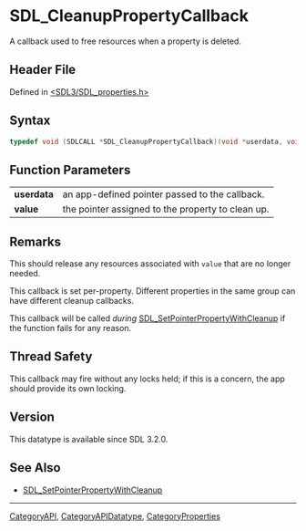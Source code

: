 # SDL_CleanupPropertyCallback

A callback used to free resources when a property is deleted.

## Header File

Defined in [<SDL3/SDL_properties.h>](https://github.com/libsdl-org/SDL/blob/main/include/SDL3/SDL_properties.h)

## Syntax

```c
typedef void (SDLCALL *SDL_CleanupPropertyCallback)(void *userdata, void *value);
```

## Function Parameters

|              |                                                   |
| ------------ | ------------------------------------------------- |
| **userdata** | an app-defined pointer passed to the callback.    |
| **value**    | the pointer assigned to the property to clean up. |

## Remarks

This should release any resources associated with `value` that are no
longer needed.

This callback is set per-property. Different properties in the same group
can have different cleanup callbacks.

This callback will be called _during_
[SDL_SetPointerPropertyWithCleanup](SDL_SetPointerPropertyWithCleanup) if
the function fails for any reason.

## Thread Safety

This callback may fire without any locks held; if this is a concern, the
app should provide its own locking.

## Version

This datatype is available since SDL 3.2.0.

## See Also

- [SDL_SetPointerPropertyWithCleanup](SDL_SetPointerPropertyWithCleanup)






----
[CategoryAPI](CategoryAPI), [CategoryAPIDatatype](CategoryAPIDatatype), [CategoryProperties](CategoryProperties)


